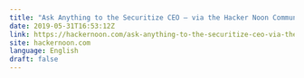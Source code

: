 ```yaml
---
title: "Ask Anything to the Securitize CEO — via the Hacker Noon Community"
date: 2019-05-31T16:53:12Z
link: https://hackernoon.com/ask-anything-to-the-securitize-ceo-via-the-hacker-noon-community-d705abf7881a?source=rss----3a8144eabfe3---4&utm_medium=RSS&utm_source=news.12bit.vn
site: hackernoon.com
language: English
draft: false
---
```

